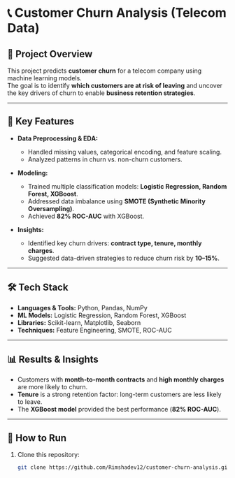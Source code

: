 
# 📞 Customer Churn Analysis (Telecom Data)

## 📌 Project Overview
This project predicts **customer churn** for a telecom company using machine learning models.  
The goal is to identify **which customers are at risk of leaving** and uncover the key drivers of churn to enable **business retention strategies**.  

---

## 🔑 Key Features
- **Data Preprocessing & EDA:**
  - Handled missing values, categorical encoding, and feature scaling.
  - Analyzed patterns in churn vs. non-churn customers.

- **Modeling:**
  - Trained multiple classification models: **Logistic Regression, Random Forest, XGBoost**.
  - Addressed data imbalance using **SMOTE (Synthetic Minority Oversampling)**.
  - Achieved **82% ROC-AUC** with XGBoost.

- **Insights:**
  - Identified key churn drivers: **contract type, tenure, monthly charges**.
  - Suggested data-driven strategies to reduce churn risk by **10–15%**.

---

## 🛠️ Tech Stack
- **Languages & Tools:** Python, Pandas, NumPy  
- **ML Models:** Logistic Regression, Random Forest, XGBoost  
- **Libraries:** Scikit-learn, Matplotlib, Seaborn  
- **Techniques:** Feature Engineering, SMOTE, ROC-AUC  

---

## 📊 Results & Insights
- Customers with **month-to-month contracts** and **high monthly charges** are more likely to churn.  
- **Tenure** is a strong retention factor: long-term customers are less likely to leave.  
- The **XGBoost model** provided the best performance (**82% ROC-AUC**).  

---

## 🚀 How to Run
1. Clone this repository:
   ```bash
   git clone https://github.com/Rimshadev12/customer-churn-analysis.git
